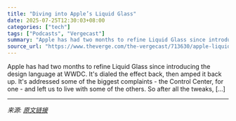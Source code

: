 ```yaml
---
title: "Diving into Apple’s Liquid Glass"
date: 2025-07-25T12:30:03+08:00
categories: ["tech"]
tags: ["Podcasts", "Vergecast"]
summary: "Apple has had two months to refine Liquid Glass since introducing the design language at WWDC. It's dialed the effect back, then amped it back up. It's addressed some of the biggest complaints - the C"
source_url: "https://www.theverge.com/the-vergecast/713630/apple-liquid-glass-tesla-diner-vergecast"
---
```


Apple has had two months to refine Liquid Glass since introducing the design language at WWDC. It's dialed the effect back, then amped it back up. It's addressed some of the biggest complaints - the Control Center, for one - and left us to live with some of the others. So after all the tweaks, [&#8230;]

---

*来源: [原文链接](https://www.theverge.com/the-vergecast/713630/apple-liquid-glass-tesla-diner-vergecast)*
